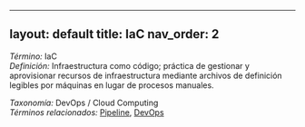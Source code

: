 
---
layout: default
title: IaC
nav_order: 2
---

*Término:* IaC  
*Definición:* Infraestructura como código; práctica de gestionar y aprovisionar recursos de infraestructura mediante archivos de definición legibles por máquinas en lugar de procesos manuales.

*Taxonomía:* DevOps / Cloud Computing  
*Términos relacionados:* [Pipeline](https://maleniski.github.io/diccionario-angl-tec-mx/docs/alfabeticamente/P/pipeline/), [DevOps](https://maleniski.github.io/diccionario-angl-tec-mx/docs/alfabeticamente/D/devops/)
